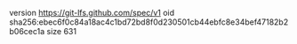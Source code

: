 version https://git-lfs.github.com/spec/v1
oid sha256:ebec6f0c84a18ac4c1bd72bd8f0d230501cb44ebfc8e34bef47182b2b06cec1a
size 631
